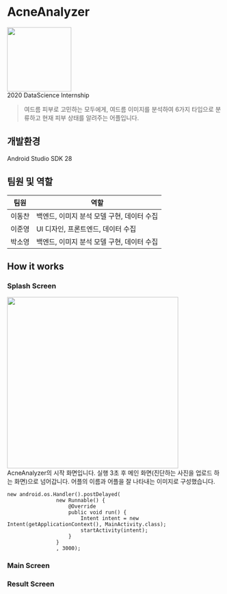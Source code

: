 # AcneAnalyzer
<img src="https://user-images.githubusercontent.com/55984242/90117121-715ae480-dd91-11ea-994e-66f4f50acf64.PNG" height="150"></img>
<br>
2020 DataScience Internship
> 여드름 피부로 고민하는 모두에게, 여드름 이미지를 분석하여 6가지 타입으로 분류하고 현재 피부 상태를 알려주는 어플입니다.

## 개발환경
Android Studio SDK 28

## 팀원 및 역할
| 팀원 | 역할 |
| --- | --- |
|이동찬|백엔드, 이미지 분석 모델 구현, 데이터 수집|
|이준영|UI 디자인, 프론트엔드, 데이터 수집|
|박소영|백엔드, 이미지 분석 모델 구현, 데이터 수집|

## How it works
### Splash Screen
<img src="https://user-images.githubusercontent.com/55984242/90116284-3a380380-dd90-11ea-8fde-8c8a761a3efb.jpg" height="400"></img><br>
AcneAnalyzer의 시작 화면입니다. 실행 3초 후 메인 화면(진단하는 사진을 업로드 하는 화면)으로 넘어갑니다. 어플의 이름과 어플을 잘 나타내는 이미지로 구성했습니다.
```
new android.os.Handler().postDelayed(
                new Runnable() {
                    @Override
                    public void run() {
                        Intent intent = new Intent(getApplicationContext(), MainActivity.class);
                        startActivity(intent);
                    }
                }
                , 3000);
```
### Main Screen
### Result Screen
